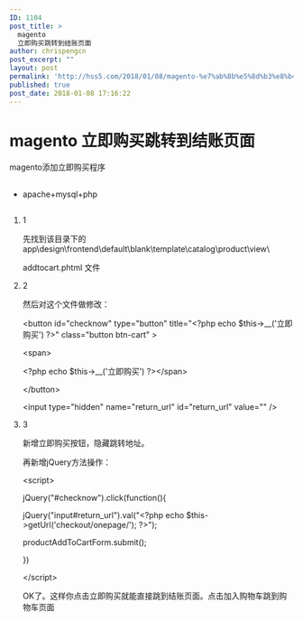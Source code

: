 ```yaml
---
ID: 1104
post_title: >
  magento
  立即购买跳转到结账页面
author: chrispengcn
post_excerpt: ""
layout: post
permalink: 'http://hss5.com/2018/01/08/magento-%e7%ab%8b%e5%8d%b3%e8%b4%ad%e4%b9%b0%e8%b7%b3%e8%bd%ac%e5%88%b0%e7%bb%93%e8%b4%a6%e9%a1%b5%e9%9d%a2/'
published: true
post_date: 2018-01-08 17:16:22
---
```

<div class="exp-title clearfix">
<h1 title="magento 立即购买跳转到结账页面">magento 立即购买跳转到结账页面</h1>
</div>
<div id="format-exp" class="exp-content format-exp">
<div class="exp-content-block">
<div class="exp-content-body exp-brief-step">
<div class="exp-content-listblock">
<div class="content-listblock-text">

magento添加立即购买程序

</div>
</div>
</div>
</div>
<div class="exp-content-block">
<h2 class="exp-content-head"></h2>
<div class="audio-wp audio-wp-2" data-text="" data-for="" data-index="1"></div>
<div class="exp-content-body">
<ul class="exp-content-unorderlist ">
 	<li class="exp-content-list list-item-1">
<div class="content-list-text">apache+mysql+php</div></li>
</ul>
</div>
</div>
<div class="exp-content-block">
<h2 class="exp-content-head"><a name="section-3"></a></h2>
<div class="audio-wp audio-wp-2" data-text="" data-for="" data-index="2"></div>
<div class="exp-content-body">
<ol class="exp-conent-orderlist">
 	<li class="exp-content-list list-item-1">
<div class="list-icon">1</div>
<div class="content-list-text">

先找到该目录下的app\design\frontend\default\blank\template\catalog\product\view\

addtocart.phtml 文件

</div></li>
 	<li class="exp-content-list list-item-2">
<div class="list-icon">2</div>
<div class="content-list-text">

然后对这个文件做修改：

&lt;button id="checknow" type="button" title="&lt;?php echo $this-&gt;__('立即购买') ?&gt;" class="button btn-cart" &gt;

&lt;span&gt;

&lt;?php echo $this-&gt;__('立即购买') ?&gt;&lt;/span&gt;

&lt;/button&gt;

&lt;input type="hidden" name="return_url" id="return_url" value="" /&gt;

</div></li>
 	<li class="exp-content-list list-item-3">
<div class="list-icon">3</div>
<div class="content-list-text">

新增立即购买按钮，隐藏跳转地址。

再新增jQuery方法操作：

&lt;script&gt;

jQuery("#checknow").click(function(){

jQuery("input#return_url").val("&lt;?php echo $this-&gt;getUrl('checkout/onepage/'); ?&gt;");

productAddToCartForm.submit();

})

&lt;/script&gt;

OK了。这样你点击立即购买就能直接跳到结账页面。点击加入购物车跳到购物车页面

</div></li>
</ol>
</div>
</div>
</div>